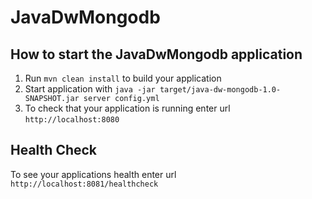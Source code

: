 # JavaDwMongodb

How to start the JavaDwMongodb application
---

1. Run `mvn clean install` to build your application
1. Start application with `java -jar target/java-dw-mongodb-1.0-SNAPSHOT.jar server config.yml`
1. To check that your application is running enter url `http://localhost:8080`

Health Check
---

To see your applications health enter url `http://localhost:8081/healthcheck`
